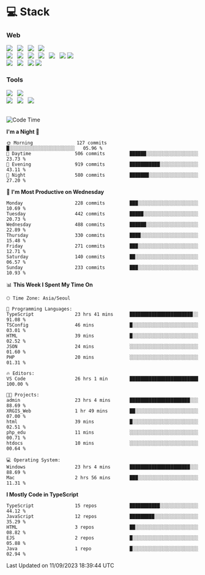 <h1>💻 Stack</h1>
<div>
 <h3>Web</h3>
 <!-- badge : https://shields.io/ -->
 <!-- icon : https://simpleicons.org/?q=Get -->
 <img src="https://img.shields.io/badge/HTML5-e74c3c?style=flat-square&logo=HTML5&logoColor=white"/> &nbsp 
 <img src="https://img.shields.io/badge/CSS3-0A84FF?style=flat-square&logo=CSS3&logoColor=white"/> &nbsp 
 <img src="https://img.shields.io/badge/JavaScript-FFCD11?style=flat-square&logo=JavaScript&logoColor=white"/> &nbsp 
 <img src="https://img.shields.io/badge/TypeScript-3075C0?style=flat-square&logo=TypeScript&logoColor=white"/>
 <br/>
 <img src="https://img.shields.io/badge/Next-000000?style=flat-square&logo=nextdotjs&logoColor=white"/> &nbsp 
 <img src="https://img.shields.io/badge/React-00BCF6?style=flat-square&logo=React&logoColor=white"/> &nbsp 
 <img src="https://img.shields.io/badge/Redux-764ABC?style=flat-square&logo=Redux&logoColor=white"/> &nbsp
 <img src="https://img.shields.io/badge/Recoil-3578E5?style=flat-square&logo=recoil&logoColor=white"/> &nbsp
 <img src="https://img.shields.io/badge/React-Query-FF4154?style=flat-square&logo=reactquery&logoColor=white"/> &nbsp 
 <img src="https://img.shields.io/badge/styled%2Dcomponents-DB7093?style=flat-square&logo=styled%2Dcomponents&logoColor=white"/>
 <img src="https://img.shields.io/badge/CSS Modules-000000?style=flat-square&logo=CSS Modules&logoColor=white"/> &nbsp 
 <br/>
 <img src="https://img.shields.io/badge/Node-339933?style=flat-square&logo=Node.js&logoColor=white"/> &nbsp 
 <img src="https://img.shields.io/badge/Express-000000?style=flat-square&logo=Express&logoColor=white"/> &nbsp 
 <img src="https://img.shields.io/badge/MongoDB-47A248?style=flat-square&logo=MongoDB&logoColor=white"/>
 <img src="https://img.shields.io/badge/MariaDB-003545?style=flat-square&logo=mariadb&logoColor=white"/>
 
 <h3>Tools</h3>
 <img src="https://img.shields.io/badge/Visual Studio Code-007ACC?style=flat-square&logo=Visual Studio Code&logoColor=white"/> &nbsp 
 <img src="https://img.shields.io/badge/Postman-FF6C37?style=flat-square&logo=Postman&logoColor=white"/> &nbsp
 <br>
 <img src="https://img.shields.io/badge/Adobe Photoshop-31A8FF?style=flat-square&logo=Adobe Photoshop&logoColor=white"/> &nbsp 
 <img src="https://img.shields.io/badge/Adobe Illustrator-FF9A00?style=flat-square&logo=Adobe Illustrator&logoColor=white"/> &nbsp 
 <img src="https://img.shields.io/badge/Figma-F24E1E?style=flat-square&logo=Figma&logoColor=white"/> &nbsp
</div>

<br>

<!--START_SECTION:waka-->
![Code Time](http://img.shields.io/badge/Code%20Time-462%20hrs%2052%20mins-blue)

**I'm a Night 🦉** 

```text
🌞 Morning                127 commits         █░░░░░░░░░░░░░░░░░░░░░░░░   05.96 % 
🌆 Daytime                506 commits         ██████░░░░░░░░░░░░░░░░░░░   23.73 % 
🌃 Evening                919 commits         ███████████░░░░░░░░░░░░░░   43.11 % 
🌙 Night                  580 commits         ███████░░░░░░░░░░░░░░░░░░   27.20 % 
```
📅 **I'm Most Productive on Wednesday** 

```text
Monday                   228 commits         ███░░░░░░░░░░░░░░░░░░░░░░   10.69 % 
Tuesday                  442 commits         █████░░░░░░░░░░░░░░░░░░░░   20.73 % 
Wednesday                488 commits         ██████░░░░░░░░░░░░░░░░░░░   22.89 % 
Thursday                 330 commits         ████░░░░░░░░░░░░░░░░░░░░░   15.48 % 
Friday                   271 commits         ███░░░░░░░░░░░░░░░░░░░░░░   12.71 % 
Saturday                 140 commits         ██░░░░░░░░░░░░░░░░░░░░░░░   06.57 % 
Sunday                   233 commits         ███░░░░░░░░░░░░░░░░░░░░░░   10.93 % 
```


📊 **This Week I Spent My Time On** 

```text
🕑︎ Time Zone: Asia/Seoul

💬 Programming Languages: 
TypeScript               23 hrs 41 mins      ███████████████████████░░   91.08 % 
TSConfig                 46 mins             █░░░░░░░░░░░░░░░░░░░░░░░░   03.01 % 
HTML                     39 mins             █░░░░░░░░░░░░░░░░░░░░░░░░   02.52 % 
JSON                     24 mins             ░░░░░░░░░░░░░░░░░░░░░░░░░   01.60 % 
PHP                      20 mins             ░░░░░░░░░░░░░░░░░░░░░░░░░   01.31 % 

🔥 Editors: 
VS Code                  26 hrs 1 min        █████████████████████████   100.00 % 

🐱‍💻 Projects: 
admin                    23 hrs 4 mins       ██████████████████████░░░   88.69 % 
XRGIS_Web                1 hr 49 mins        ██░░░░░░░░░░░░░░░░░░░░░░░   07.00 % 
html                     39 mins             █░░░░░░░░░░░░░░░░░░░░░░░░   02.51 % 
php_edu                  11 mins             ░░░░░░░░░░░░░░░░░░░░░░░░░   00.71 % 
htdocs                   10 mins             ░░░░░░░░░░░░░░░░░░░░░░░░░   00.64 % 

💻 Operating System: 
Windows                  23 hrs 4 mins       ██████████████████████░░░   88.69 % 
Mac                      2 hrs 56 mins       ███░░░░░░░░░░░░░░░░░░░░░░   11.31 % 
```

**I Mostly Code in TypeScript** 

```text
TypeScript               15 repos            ███████████░░░░░░░░░░░░░░   44.12 % 
JavaScript               12 repos            █████████░░░░░░░░░░░░░░░░   35.29 % 
HTML                     3 repos             ██░░░░░░░░░░░░░░░░░░░░░░░   08.82 % 
EJS                      2 repos             █░░░░░░░░░░░░░░░░░░░░░░░░   05.88 % 
Java                     1 repo              █░░░░░░░░░░░░░░░░░░░░░░░░   02.94 % 
```




 Last Updated on 11/09/2023 18:39:44 UTC
<!--END_SECTION:waka-->
